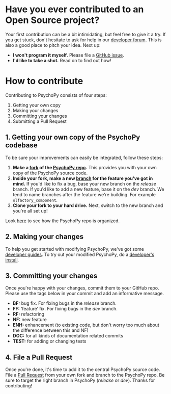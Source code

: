 # Have you ever contributed to an Open Source project?
Your first contribution can be a bit intimidating, but feel free to give it a try. If you get stuck, don't hesitate to ask for help in our [developer forum](https://discourse.psychopy.org/c/dev). This is also a good place to pitch your idea. Next up:
* **I won't program it myself.** Please file a [GitHub issue](https://github.com/psychopy/psychopy/issues).
* **I'd like to take a shot.** Read on to find out how!

# How to contribute
Contributing to PsychoPy consists of four steps:
1. Getting your own copy
2. Making your changes
3. Committing your changes
4. Submitting a Pull Request

## 1. Getting your own copy of the PsychoPy codebase
To be sure your improvements can easily be integrated, follow these steps:
1. **Make a [fork](https://docs.github.com/en/github/getting-started-with-github/fork-a-repo) of the [PsychoPy repo](https://github.com/psychopy/psychopy).** This provides you with your own copy of the PsychoPy source code.
2. **Inside your fork, make a new [branch](https://docs.github.com/en/github/collaborating-with-issues-and-pull-requests/about-branches) for the feature you've got in mind.** If you'd like to fix a bug, base your new branch on the *release* branch. If you'd like to add a new feature, base it on the *dev* branch. We tend to name branches after the feature we're building. For example `olfactory_component`.
3. **Clone your fork to your hard drive.** Next, switch to the new branch and you're all set up!

Look [here](https://www.psychopy.org/developers/repository.html) to see how the PsychoPy repo is organized.

## 2. Making your changes
To help you get started with modifying PsychoPy, we've got some [developer guides](https://www.psychopy.org/developers/index.html). To try out your modified PsychoPy, do a [developer's install](https://www.psychopy.org/download.html#developers-install).

## 3. Committing your changes
Once you're happy with your changes, commit them to your GitHub repo. Please use the tags below in your commit and add an informative message.
  - **BF:** bug fix. For fixing bugs in the *release* branch.
  - **FF:** ‘feature’ fix. For fixing bugs in the *dev* branch.
  - **RF:** refactoring
  - **NF:** new feature
  - **ENH:** enhancement (to existing code, but don't worry too much about the difference between this and NF)
  - **DOC:** for all kinds of documentation related commits
  - **TEST:** for adding or changing tests

## 4. File a Pull Request
Once you're done, it's time to add it to the central PsychoPy source code. File a [Pull Request](https://docs.github.com/en/github/collaborating-with-issues-and-pull-requests/creating-a-pull-request) from your own fork and branch to the PsychoPy repo. Be sure to target the right branch in PsychoPy (*release* or *dev*). Thanks for contributing!